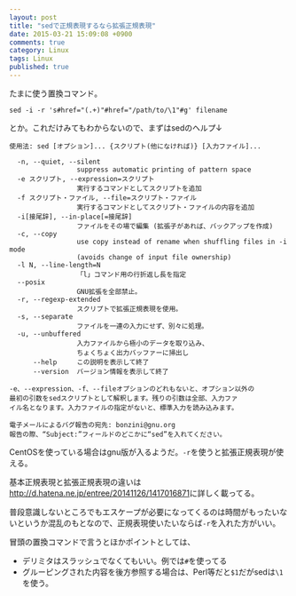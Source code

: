 ```yaml
---
layout: post
title: "sedで正規表現するなら拡張正規表現"
date: 2015-03-21 15:09:08 +0900 
comments: true
category: Linux
tags: Linux
published: true
---
```


たまに使う置換コマンド。

```
sed -i -r 's#href="(.+)"#href="/path/to/\1"#g' filename
```

とか。これだけみてもわからないので、まずはsedのヘルプ↓

```
使用法: sed [オプション]... {スクリプト(他になければ)} [入力ファイル]...

  -n, --quiet, --silent
                 suppress automatic printing of pattern space
  -e スクリプト, --expression=スクリプト
                 実行するコマンドとしてスクリプトを追加
  -f スクリプト・ファイル, --file=スクリプト・ファイル
                 実行するコマンドとしてスクリプト・ファイルの内容を追加
  -i[接尾辞], --in-place[=接尾辞]
                 ファイルをその場で編集 (拡張子があれば、バックアップを作成)
  -c, --copy
                 use copy instead of rename when shuffling files in -i mode
                 (avoids change of input file ownership)
  -l N, --line-length=N
                 「l」コマンド用の行折返し長を指定
  --posix
                 GNU拡張を全部禁止。
  -r, --regexp-extended
                 スクリプトで拡張正規表現を使用。
  -s, --separate
                 ファイルを一連の入力にせず、別々に処理。
  -u, --unbuffered
                 入力ファイルから極小のデータを取り込み、
                 ちょくちょく出力バッファーに掃出し
      --help     この説明を表示して終了
      --version  バージョン情報を表示して終了

-e、--expression、-f、--fileオプションのどれもないと、オプション以外の
最初の引数をsedスクリプトとして解釈します。残りの引数は全部、入力ファ
イル名となります。入力ファイルの指定がないと、標準入力を読み込みます。

電子メールによるバグ報告の宛先: bonzini@gnu.org
報告の際、“Subject:”フィールドのどこかに“sed”を入れてください。
```

CentOSを使っている場合はgnu版が入るようだ。`-r`を使うと拡張正規表現が使える。

基本正規表現と拡張正規表現の違いは<http://d.hatena.ne.jp/entree/20141126/1417016871>に詳しく載ってる。

普段意識しないところでもエスケープが必要になってくるのは時間がもったいないというか混乱のもとなので、正規表現使いたいならば`-r`を入れた方がいい。


冒頭の置換コマンドで言うとほかポイントとしては、

- デリミタはスラッシュでなくてもいい。例では`#`を使ってる
- グルーピングされた内容を後方参照する場合は、Perl等だと`$1`だがsedは`\1`を使う。

